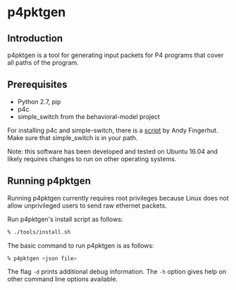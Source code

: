 # p4pktgen


## Introduction

p4pktgen is a tool for generating input packets for P4 programs that
cover all paths of the program.


## Prerequisites

- Python 2.7, pip
- p4c
- simple_switch from the behavioral-model project

For installing p4c and simple-switch, there is a
[script](https://github.com/jafingerhut/p4-guide/blob/master/bin/install-p4dev.sh)
by Andy Fingerhut.  Make sure that simple_switch is in your path.

Note: this software has been developed and tested on Ubuntu 16.04
and likely requires changes to run on other operating systems.


## Running p4pktgen

Running p4pktgen currently requires root privileges because Linux
does not allow unprivileged users to send raw ethernet packets.

Run p4pktgen's install script as follows:
```bash
% ./tools/install.sh
```

The basic command to run p4pktgen is as follows:

```bash
% p4pktgen <json file>
```

The flag `-d` prints additional debug information.  The `-h` option
gives help on other command line options available.
